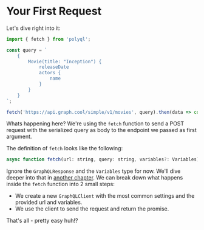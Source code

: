 # Your First Request

Let's dive right into it:

```js
import { fetch } from 'polyql';

const query = `
    {
        Movie(title: "Inception") {
            releaseDate
            actors {
                name
            }
        }
    }
`;

fetch('https://api.graph.cool/simple/v1/movies', query).then(data => console.log(data));
```

Whats happening here? We're using the `fetch` function to send a POST request with the serialized query as body to the endpoint we passed as first argument.

The definition of `fetch` looks like the following:

```js
async function fetch(url: string, query: string, variables?: Variables): Promise<GraphQLResponse>
```

Ignore the `GraphQLResponse` and the `Variables` type for now. We'll dive deeper into that in [another chapter](./ch03-00-advanced-usage.md). We can break down what happens inside the `fetch` function into 2 small steps:

-   We create a new `GraphQLClient` with the most common settings and the provided url and variables.
-   We use the client to send the request and return the promise.

That's all - pretty easy huh!?
